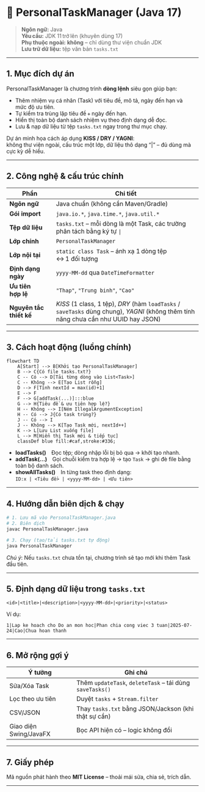 # 📑 PersonalTaskManager (Java 17)

> **Ngôn ngữ:** Java  
> **Yêu cầu:** JDK 11 trở lên (khuyên dùng 17)  
> **Phụ thuộc ngoài:** **không** – chỉ dùng thư viện chuẩn JDK  
> **Lưu trữ dữ liệu:** tệp văn bản `tasks.txt`

---

## 1. Mục đích dự án
PersonalTaskManager là chương trình **dòng lệnh** siêu gọn giúp bạn:

* Thêm nhiệm vụ cá nhân (Task) với tiêu đề, mô tả, ngày đến hạn và mức độ ưu tiên.  
* Tự kiểm tra trùng lặp tiêu đề + ngày đến hạn.  
* Hiển thị toàn bộ danh sách nhiệm vụ theo định dạng dễ đọc.  
* Lưu & nạp dữ liệu từ tệp `tasks.txt` ngay trong thư mục chạy.

Dự án minh họa cách áp dụng **KISS / DRY / YAGNI**:  
không thư viện ngoài, cấu trúc một lớp, dữ liệu thô dạng “|” – đủ dùng mà cực kỳ dễ hiểu.

---

## 2. Công nghệ & cấu trúc chính
| Phần | Chi tiết |
|------|----------|
| **Ngôn ngữ** | Java chuẩn (không cần Maven/Gradle) |
| **Gói import** | `java.io.*`, `java.time.*`, `java.util.*` |
| **Tệp dữ liệu** | `tasks.txt` – mỗi dòng là một Task, các trường phân tách bằng ký tự `\|` |
| **Lớp chính** | `PersonalTaskManager` |
| **Lớp nội tại** | `static class Task` – ánh xạ 1 dòng tệp ↔ 1 đối tượng |
| **Định dạng ngày** | `yyyy-MM-dd` qua `DateTimeFormatter` |
| **Ưu tiên hợp lệ** | `"Thap"`, `"Trung binh"`, `"Cao"` |
| **Nguyên tắc thiết kế** | *KISS* (1 class, 1 tệp), *DRY* (hàm `loadTasks` / `saveTasks` dùng chung), *YAGNI* (không thêm tính năng chưa cần như UUID hay JSON) |

---

## 3. Cách hoạt động (luồng chính)

```mermaid
flowchart TD
    A[Start] --> B[Khởi tạo PersonalTaskManager]
    B --> C{Có file tasks.txt?}
    C -- Có --> D[Tải từng dòng vào List<Task>]
    C -- Không --> E[Tạo List rỗng]
    D --> F[Tính nextId = max(id)+1]
    E --> F
    F --> G[addTask(...)]:::blue
    G --> H{Tiêu đề & ưu tiên hợp lệ?}
    H -- Không --> I[Ném IllegalArgumentException]
    H -- Có --> J{Có task trùng?}
    J -- Có --> I
    J -- Không --> K[Tạo Task mới, nextId++]
    K --> L[Lưu List xuống file]
    L --> M[Hiển thị Task mới & tiếp tục]
    classDef blue fill:#caf,stroke:#336;
```

* **loadTasks()** Đọc tệp; dòng nhập lỗi bị bỏ qua → khởi tạo nhanh.  
* **addTask(…)** Gọi chuỗi kiểm tra hợp lệ → tạo `Task` → ghi đè file bằng toàn bộ danh sách.  
* **showAllTasks()** In từng task theo định dạng:  
  `ID:x | <Tiêu đề> | <yyyy-MM-dd> | <Ưu tiên>`  

---

## 4. Hướng dẫn biên dịch & chạy

```bash
# 1. Lưu mã vào PersonalTaskManager.java
# 2. Biên dịch
javac PersonalTaskManager.java

# 3. Chạy (tạo/tải tasks.txt tự động)
java PersonalTaskManager
```

*Chú ý*: Nếu `tasks.txt` chưa tồn tại, chương trình sẽ tạo mới khi thêm Task đầu tiên.

---

## 5. Định dạng dữ liệu trong `tasks.txt`

```
<id>|<title>|<description>|<yyyy-MM-dd>|<priority>|<status>
```

Ví dụ:

```
1|Lap ke hoach cho Do an mon hoc|Phan chia cong viec 3 tuan|2025-07-24|Cao|Chua hoan thanh
```

---

## 6. Mở rộng gợi ý

| Ý tưởng | Ghi chú |
|---------|---------|
| Sửa/Xóa Task | Thêm `updateTask`, `deleteTask` – tái dùng `saveTasks()` |
| Lọc theo ưu tiên | Duyệt `tasks` + `Stream.filter` |
| CSV/JSON | Thay `tasks.txt` bằng JSON/Jackson (khi thật sự cần) |
| Giao diện Swing/JavaFX | Bọc API hiện có – logic không đổi |

---

## 7. Giấy phép
Mã nguồn phát hành theo **MIT License** – thoải mái sửa, chia sẻ, trích dẫn.

---
